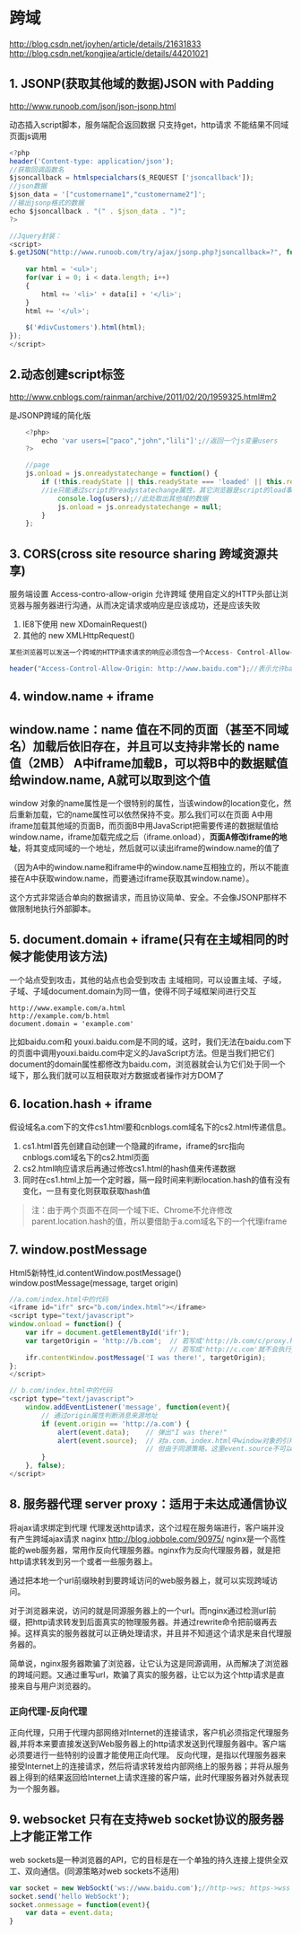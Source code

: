 # 跨域
http://blog.csdn.net/joyhen/article/details/21631833
http://blog.csdn.net/kongjiea/article/details/44201021

## 1. JSONP(获取其他域的数据)JSON with Padding
http://www.runoob.com/json/json-jsonp.html

动态插入script脚本，服务端配合返回数据
只支持get，http请求
不能结果不同域页面js调用

```js
<?php
header('Content-type: application/json');
//获取回调函数名
$jsoncallback = htmlspecialchars($_REQUEST ['jsoncallback']);
//json数据
$json_data = '["customername1","customername2"]';
//输出jsonp格式的数据
echo $jsoncallback . "(" . $json_data . ")";
?>
```
<script type="text/javascript" src="http://www.runoob.com/try/ajax/jsonp.php?jsoncallback=callbackFunction"></script>

```js
//Jquery封装：
<script>
$.getJSON("http://www.runoob.com/try/ajax/jsonp.php?jsoncallback=?", function(data) {
    
    var html = '<ul>';
    for(var i = 0; i < data.length; i++)
    {
        html += '<li>' + data[i] + '</li>';
    }
    html += '</ul>';
    
    $('#divCustomers').html(html); 
});
</script>
```
## 2.动态创建script标签
http://www.cnblogs.com/rainman/archive/2011/02/20/1959325.html#m2

是JSONP跨域的简化版
```js
    <?php>  
        echo 'var users=["paco","john","lili"]';//返回一个js变量users  
    ?>  

    //page
    js.onload = js.onreadystatechange = function() {  
        if (!this.readyState || this.readyState === 'loaded' || this.readyState === 'complete') {  
        //ie只能通过script的readystatechange属性，其它浏览器是script的load事件
            console.log(users);//此处取出其他域的数据  
            js.onload = js.onreadystatechange = null;  
        }  
    };  

```


## 3. CORS(cross site resource sharing 跨域资源共享)
服务端设置 Access-contro-allow-origin 允许跨域
使用自定义的HTTP头部让浏览器与服务器进行沟通，从而决定请求或响应是应该成功，还是应该失败
1. IE8下使用 new XDomainRequest()
2. 其他的 new XMLHttpRequest()
```js
某些浏览器可以发送一个跨域的HTTP请求请求的响应必须包含一个Access- Control-Allow-Origin的HTTP响应头，该响应头声明了请求域的可访问权限。例如baidu.com对google.com下的getUsers.php发送了一个跨域的HTTP请求（通过ajax），那么getUsers.php必须加入如下的响应头：

header("Access-Control-Allow-Origin: http://www.baidu.com");//表示允许baidu.com跨域请求本文件 
```

## 4. window.name + iframe
window.name：name 值在不同的页面（甚至不同域名）加载后依旧存在，并且可以支持非常长的 name 值（2MB）
A中iframe加载B，可以将B中的数据赋值给window.name, A就可以取到这个值
---
window 对象的name属性是一个很特别的属性，当该window的location变化，然后重新加载，它的name属性可以依然保持不变。那么我们可以在页面 A中用iframe加载其他域的页面B，而页面B中用JavaScript把需要传递的数据赋值给window.name，iframe加载完成之后（iframe.onload），**页面A修改iframe的地址**，将其变成同域的一个地址，然后就可以读出iframe的window.name的值了

（因为A中的window.name和iframe中的window.name互相独立的，所以不能直接在A中获取window.name，而要通过iframe获取其window.name）。

这个方式非常适合单向的数据请求，而且协议简单、安全。不会像JSONP那样不做限制地执行外部脚本。

## 5. document.domain + iframe(只有在主域相同的时候才能使用该方法)
一个站点受到攻击，其他的站点也会受到攻击
主域相同，可以设置主域、子域，子域、子域document.domain为同一值，使得不同子域框架间进行交互
```
http://www.example.com/a.html
http://example.com/b.html
document.domain = 'example.com'
```
比如baidu.com和 youxi.baidu.com是不同的域，这时，我们无法在baidu.com下的页面中调用youxi.baidu.com中定义的JavaScript方法。但是当我们把它们document的domain属性都修改为baidu.com，浏览器就会认为它们处于同一个域下，那么我们就可以互相获取对方数据或者操作对方DOM了

## 6. location.hash + iframe
假设域名a.com下的文件cs1.html要和cnblogs.com域名下的cs2.html传递信息。
1) cs1.html首先创建自动创建一个隐藏的iframe，iframe的src指向cnblogs.com域名下的cs2.html页面
2) cs2.html响应请求后再通过修改cs1.html的hash值来传递数据
3) 同时在cs1.html上加一个定时器，隔一段时间来判断location.hash的值有没有变化，一旦有变化则获取获取hash值
>注：由于两个页面不在同一个域下IE、Chrome不允许修改parent.location.hash的值，所以要借助于a.com域名下的一个代理iframe

## 7. window.postMessage
Html5新特性,id.contentWindow.postMessage()
window.postMessage(message, target origin)
```js
//a.com/index.html中的代码
<iframe id="ifr" src="b.com/index.html"></iframe>
<script type="text/javascript">
window.onload = function() {
    var ifr = document.getElementById('ifr');
    var targetOrigin = 'http://b.com';  // 若写成'http://b.com/c/proxy.html'效果一样
                                        // 若写成'http://c.com'就不会执行postMessage了
    ifr.contentWindow.postMessage('I was there!', targetOrigin);
};
</script>

// b.com/index.html中的代码
<script type="text/javascript">
    window.addEventListener('message', function(event){
        // 通过origin属性判断消息来源地址
        if (event.origin == 'http://a.com') {
            alert(event.data);    // 弹出"I was there!"
            alert(event.source);  // 对a.com、index.html中window对象的引用
                                  // 但由于同源策略，这里event.source不可以访问window对象
        }
    }, false);
</script>

```

## 8. 服务器代理 server proxy：适用于未达成通信协议
将ajax请求绑定到代理
代理发送http请求，这个过程在服务端进行，客户端并没有产生跨域ajax请求
naginx
http://blog.jobbole.com/90975/
nginx是一个高性能的web服务器，常用作反向代理服务器。nginx作为反向代理服务器，就是把http请求转发到另一个或者一些服务器上。

通过把本地一个url前缀映射到要跨域访问的web服务器上，就可以实现跨域访问。

对于浏览器来说，访问的就是同源服务器上的一个url。而nginx通过检测url前缀，把http请求转发到后面真实的物理服务器。并通过rewrite命令把前缀再去掉。这样真实的服务器就可以正确处理请求，并且并不知道这个请求是来自代理服务器的。

简单说，nginx服务器欺骗了浏览器，让它认为这是同源调用，从而解决了浏览器的跨域问题。又通过重写url，欺骗了真实的服务器，让它以为这个http请求是直接来自与用户浏览器的。

### 正向代理-反向代理
正向代理，只用于代理内部网络对Internet的连接请求，客户机必须指定代理服务器,并将本来要直接发送到Web服务器上的http请求发送到代理服务器中。客户端必须要进行一些特别的设置才能使用正向代理。
反向代理，是指以代理服务器来接受Internet上的连接请求，然后将请求转发给内部网络上的服务器；并将从服务器上得到的结果返回给Internet上请求连接的客户端，此时代理服务器对外就表现为一个服务器。

## 9. websocket 只有在支持web socket协议的服务器上才能正常工作
web sockets是一种浏览器的API，它的目标是在一个单独的持久连接上提供全双工、双向通信。(同源策略对web sockets不适用)
```js
var socket = new WebSockt('ws://www.baidu.com');//http->ws; https->wss
socket.send('hello WebSockt');
socket.onmessage = function(event){
    var data = event.data;
}
```